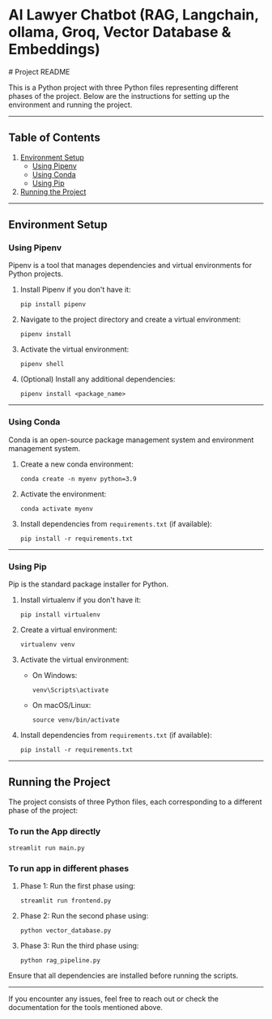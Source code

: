 <h1>AI Lawyer Chatbot (RAG, Langchain, ollama, Groq, Vector Database & Embeddings)</h1>
# Project README

This is a Python project with three Python files representing different phases of the project. Below are the instructions for setting up the environment and running the project.

---

## Table of Contents
1. [Environment Setup](#environment-setup)
    - [Using Pipenv](#using-pipenv)
    - [Using Conda](#using-conda)
    - [Using Pip](#using-pip)
2. [Running the Project](#running-the-project)

---

## Environment Setup

### Using Pipenv
Pipenv is a tool that manages dependencies and virtual environments for Python projects.

1. Install Pipenv if you don't have it:
    ```
    pip install pipenv
    ```

2. Navigate to the project directory and create a virtual environment:
    ```
    pipenv install
    ```

3. Activate the virtual environment:
    ```
    pipenv shell
    ```

4. (Optional) Install any additional dependencies:
    ```
    pipenv install <package_name>
    ```

---

### Using Conda
Conda is an open-source package management system and environment management system.

1. Create a new conda environment:
    ```
    conda create -n myenv python=3.9
    ```

2. Activate the environment:
    ```
    conda activate myenv
    ```

3. Install dependencies from `requirements.txt` (if available):
    ```
    pip install -r requirements.txt
    ```

---

### Using Pip
Pip is the standard package installer for Python.

1. Install virtualenv if you don't have it:
    ```
    pip install virtualenv
    ```

2. Create a virtual environment:
    ```
    virtualenv venv
    ```

3. Activate the virtual environment:
    - On Windows:
        ```
        venv\Scripts\activate
        ```
    - On macOS/Linux:
        ```
        source venv/bin/activate
        ```

4. Install dependencies from `requirements.txt` (if available):
    ```
    pip install -r requirements.txt
    ```

---

## Running the Project

The project consists of three Python files, each corresponding to a different phase of the project:

### To run the App directly
```
streamlit run main.py
```

### To run app in different phases

1. Phase 1: Run the first phase using:
    ```
    streamlit run frontend.py
    ```

2. Phase 2: Run the second phase using:
    ```
    python vector_database.py
    ```

3. Phase 3: Run the third phase using:
    ```
    python rag_pipeline.py
    ```

Ensure that all dependencies are installed before running the scripts.

---

If you encounter any issues, feel free to reach out or check the documentation for the tools mentioned above.